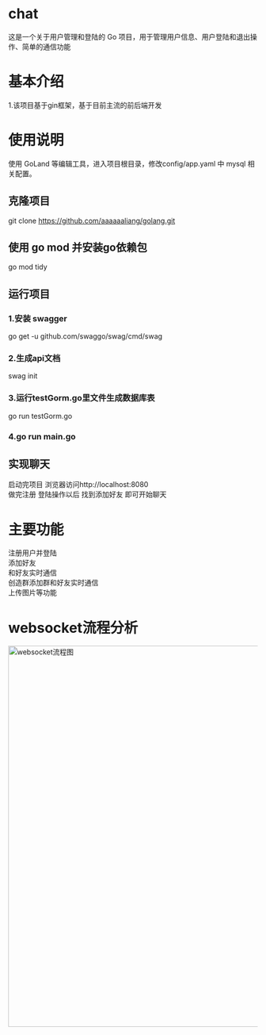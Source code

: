 # chat
这是一个关于用户管理和登陆的 Go 项目，用于管理用户信息、用户登陆和退出操作、简单的通信功能
# 基本介绍
1.该项目基于gin框架，基于目前主流的前后端开发
# 使用说明
使用 GoLand 等编辑工具，进入项目根目录，修改config/app.yaml 中 mysql 相关配置。
## 克隆项目
git clone https://github.com/aaaaaaliang/golang.git
##  使用 go mod 并安装go依赖包
go mod tidy
## 运行项目 
### 1.安装 swagger
go get -u github.com/swaggo/swag/cmd/swag  
### 2.生成api文档  
swag init
### 3.运行testGorm.go里文件生成数据库表  
go run testGorm.go
### 4.go run main.go  

## 实现聊天
启动完项目 浏览器访问http://localhost:8080  
做完注册 登陆操作以后 找到添加好友 即可开始聊天

# 主要功能
注册用户并登陆  
添加好友  
和好友实时通信  
创造群添加群和好友实时通信  
上传图片等功能

# websocket流程分析
<img width="769" alt="websocket流程图" src="https://github.com/aaaaaaliang/chat/assets/117182742/ec7ed5b8-ecc2-4da7-8aed-4185dc546822">
